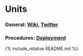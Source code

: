 # Units
### General: <a href="https://github.com/nighthawkcoders/nighthawk_csa/wiki">Wiki</a>, <a href="https://twitter.com/NighthawkCoding">Twitter</a>
### Procedures: <a href="https://github.com/nighthawkcoders/nighthawk_csa/wiki/Deployment">Deployment</a>

{% include_relative README.md %}
